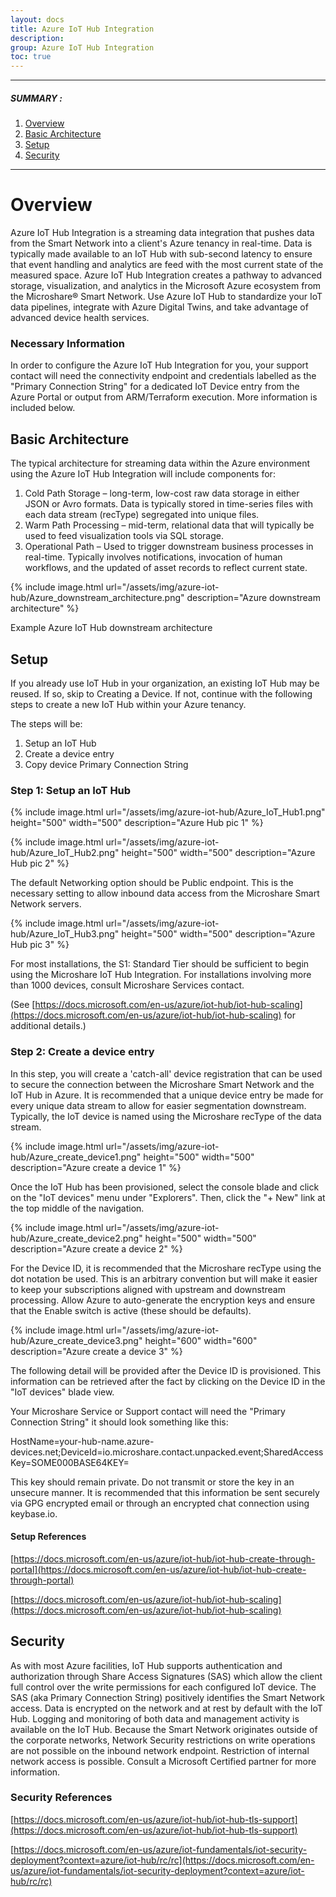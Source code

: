 ```yaml
---
layout: docs
title: Azure IoT Hub Integration
description: 
group: Azure IoT Hub Integration
toc: true
---
```

---------------------------------------

##### SUMMARY : 

1. [Overview](./#overview)
2. [Basic Architecture](./#basic-architecture)
3. [Setup](./#setup)
4. [Security](./#security)

---------------------------------------

# Overview

Azure IoT Hub Integration is a streaming data integration that pushes data from the Smart Network into a client&#39;s Azure tenancy in real-time. Data is typically made available to an IoT Hub with sub-second latency to ensure that event handling and analytics are feed with the most current state of the measured space. Azure IoT Hub Integration creates a pathway to advanced storage, visualization, and analytics in the Microsoft Azure ecosystem from the Microshare® Smart Network. Use Azure IoT Hub to standardize your IoT data pipelines, integrate with Azure Digital Twins, and take advantage of advanced device health services.

### Necessary Information

In order to configure the Azure IoT Hub Integration for you, your support contact will need the connectivity endpoint and credentials labelled as the &quot;Primary Connection String&quot; for a dedicated IoT Device entry from the Azure Portal or output from ARM/Terraform execution. More information is included below.

## Basic Architecture

The typical architecture for streaming data within the Azure environment using the Azure IoT Hub Integration will include components for:

1. Cold Path Storage – long-term, low-cost raw data storage in either JSON or Avro formats. Data is typically stored in time-series files with each data stream (recType) segregated into unique files.
2. Warm Path Processing – mid-term, relational data that will typically be used to feed visualization tools via SQL storage.
3. Operational Path – Used to trigger downstream business processes in real-time. Typically involves notifications, invocation of human workflows, and the updated of asset records to reflect current state.

{% include image.html url="/assets/img/azure-iot-hub/Azure_downstream_architecture.png" description="Azure downstream architecture" %}

Example Azure IoT Hub downstream architecture

## Setup

If you already use IoT Hub in your organization, an existing IoT Hub may be reused. If so, skip to Creating a Device. If not, continue with the following steps to create a new IoT Hub within your Azure tenancy.

The steps will be:

1. Setup an IoT Hub
2. Create a device entry
3. Copy device Primary Connection String

### Step 1: Setup an IoT Hub

{% include image.html url="/assets/img/azure-iot-hub/Azure_IoT_Hub1.png" height="500" width="500" description="Azure Hub pic 1" %}

{% include image.html url="/assets/img/azure-iot-hub/Azure_IoT_Hub2.png" height="500" width="500" description="Azure Hub pic 2" %}

The default Networking option should be Public endpoint. This is the necessary setting to allow inbound data access from the Microshare Smart Network servers.

{% include image.html url="/assets/img/azure-iot-hub/Azure_IoT_Hub3.png" height="500" width="500" description="Azure Hub pic 3" %}

For most installations, the S1: Standard Tier should be sufficient to begin using the Microshare IoT Hub Integration. For installations involving more than 1000 devices, consult Microshare Services contact.

(See [https://docs.microsoft.com/en-us/azure/iot-hub/iot-hub-scaling](https://docs.microsoft.com/en-us/azure/iot-hub/iot-hub-scaling) for additional details.)

### Step 2: Create a device entry

In this step, you will create a 'catch-all' device registration that can be used to secure the connection between the Microshare Smart Network and the IoT Hub in Azure. It is recommended that a unique device entry be made for every unique data stream to allow for easier segmentation downstream. Typically, the IoT device is named using the Microshare recType of the data stream.

{% include image.html url="/assets/img/azure-iot-hub/Azure_create_device1.png" height="500" width="500" description="Azure create a device 1" %}

Once the IoT Hub has been provisioned, select the console blade and click on the &quot;IoT devices&quot; menu under &quot;Explorers&quot;. Then, click the &quot;+ New&quot; link at the top middle of the navigation.

{% include image.html url="/assets/img/azure-iot-hub/Azure_create_device2.png" height="500" width="500" description="Azure create a device 2" %}

For the Device ID, it is recommended that the Microshare recType using the dot notation be used. This is an arbitrary convention but will make it easier to keep your subscriptions aligned with upstream and downstream processing. Allow Azure to auto-generate the encryption keys and ensure that the Enable switch is active (these should be defaults).

{% include image.html url="/assets/img/azure-iot-hub/Azure_create_device3.png" height="600" width="600" description="Azure create a device 3" %}

The following detail will be provided after the Device ID is provisioned. This information can be retrieved after the fact by clicking on the Device ID in the &quot;IoT devices&quot; blade view.

Your Microshare Service or Support contact will need the "Primary Connection String" it should look something like this:

HostName=your-hub-name.azure-devices.net;DeviceId=io.microshare.contact.unpacked.event;SharedAccessKey=SOME000BASE64KEY=

This key should remain private. Do not transmit or store the key in an unsecure manner. It is recommended that this information be sent securely via GPG encrypted email or through an encrypted chat connection using keybase.io.

#### Setup References

[https://docs.microsoft.com/en-us/azure/iot-hub/iot-hub-create-through-portal](https://docs.microsoft.com/en-us/azure/iot-hub/iot-hub-create-through-portal)

[https://docs.microsoft.com/en-us/azure/iot-hub/iot-hub-scaling](https://docs.microsoft.com/en-us/azure/iot-hub/iot-hub-scaling)

## Security

As with most Azure facilities, IoT Hub supports authentication and authorization through Share Access Signatures (SAS) which allow the client full control over the write permissions for each configured IoT device. The SAS (aka Primary Connection String) positively identifies the Smart Network access. Data is encrypted on the network and at rest by default with the IoT Hub. Logging and monitoring of both data and management activity is available on the IoT Hub. Because the Smart Network originates outside of the corporate networks, Network Security restrictions on write operations are not possible on the inbound network endpoint. Restriction of internal network access is possible. Consult a Microsoft Certified partner for more information.

### Security References

[https://docs.microsoft.com/en-us/azure/iot-hub/iot-hub-tls-support](https://docs.microsoft.com/en-us/azure/iot-hub/iot-hub-tls-support)

[https://docs.microsoft.com/en-us/azure/iot-fundamentals/iot-security-deployment?context=azure/iot-hub/rc/rc](https://docs.microsoft.com/en-us/azure/iot-fundamentals/iot-security-deployment?context=azure/iot-hub/rc/rc)